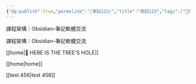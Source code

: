 ```yaml
---
{"dg-publish":true,"permalink":"/測試123/","title":"測試123","tags":["🎯學習歷程檔案","⚙️測試中"],"noteIcon":"3","created":"2025-06-18T13:37:29.064+08:00","updated":"2025-06-18T13:56:52.474+08:00"}
---
```



課程架構｜Obsidian–筆記軟體交流


課程架構｜Obsidian–筆記軟體交流

[[home\|🌲 HERE IS THE TREE'S HOLE]]


[[home\|home]]




[[test 456\|test 456]]